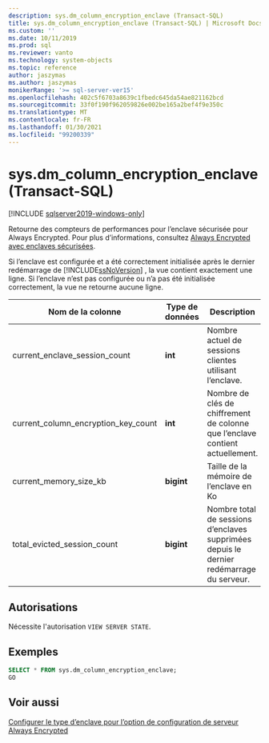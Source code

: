 ```yaml
---
description: sys.dm_column_encryption_enclave (Transact-SQL)
title: sys.dm_column_encryption_enclave (Transact-SQL) | Microsoft Docs
ms.custom: ''
ms.date: 10/11/2019
ms.prod: sql
ms.reviewer: vanto
ms.technology: system-objects
ms.topic: reference
author: jaszymas
ms.author: jaszymas
monikerRange: '>= sql-server-ver15'
ms.openlocfilehash: 402c5f6703a8639c1fbedc645da54ae821162bcd
ms.sourcegitcommit: 33f0f190f962059826e002be165a2bef4f9e350c
ms.translationtype: MT
ms.contentlocale: fr-FR
ms.lasthandoff: 01/30/2021
ms.locfileid: "99200339"
---
```

# <a name="sysdm_column_encryption_enclave-transact-sql"></a>sys.dm_column_encryption_enclave (Transact-SQL)
[!INCLUDE [sqlserver2019-windows-only](../../includes/applies-to-version/sqlserver2019-windows-only.md)]

Retourne des compteurs de performances pour l’enclave sécurisée pour Always Encrypted. Pour plus d’informations, consultez [Always Encrypted avec enclaves sécurisées](../security/encryption/always-encrypted-enclaves.md).

Si l’enclave est configurée et a été correctement initialisée après le dernier redémarrage de [!INCLUDE[ssNoVersion](../../includes/ssnoversion-md.md)] , la vue contient exactement une ligne. Si l’enclave n’est pas configurée ou n’a pas été initialisée correctement, la vue ne retourne aucune ligne. 

|Nom de la colonne|Type de données|Description|  
|-----------------|---------------|-----------------|  
|current_enclave_session_count|**int**|Nombre actuel de sessions clientes utilisant l’enclave.|  
|current_column_encryption_key_count|**int**|Nombre de clés de chiffrement de colonne que l’enclave contient actuellement.|  
|current_memory_size_kb|**bigint**|Taille de la mémoire de l’enclave en Ko|  
|total_evicted_session_count|**bigint**|Nombre total de sessions d’enclaves supprimées depuis le dernier redémarrage du serveur.|   
  
## <a name="permissions"></a>Autorisations  
Nécessite l'autorisation `VIEW SERVER STATE`.   
  
## <a name="examples"></a>Exemples  
 
```sql  
SELECT * FROM sys.dm_column_encryption_enclave;  
GO  
```  
  
## <a name="see-also"></a>Voir aussi  
 [Configurer le type d’enclave pour l’option de configuration de serveur Always Encrypted](../../database-engine/configure-windows/configure-column-encryption-enclave-type.md)
  
  
